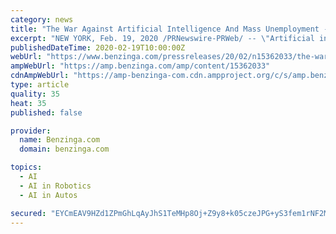 ```yaml
---
category: news
title: "The War Against Artificial Intelligence And Mass Unemployment - Do 'Nootropic' Brain Supplements Hold The Answer?"
excerpt: "NEW YORK, Feb. 19, 2020 /PRNewswire-PRWeb/ -- \"Artificial intelligence will soon leave people displaced and needing to find a new way to put food on the table and it will likely be you.\" - Archie Marks,"
publishedDateTime: 2020-02-19T10:00:00Z
webUrl: "https://www.benzinga.com/pressreleases/20/02/n15362033/the-war-against-artificial-intelligence-and-mass-unemployment-do-nootropic-brain-supplements-hold-"
ampWebUrl: "https://amp.benzinga.com/amp/content/15362033"
cdnAmpWebUrl: "https://amp-benzinga-com.cdn.ampproject.org/c/s/amp.benzinga.com/amp/content/15362033"
type: article
quality: 35
heat: 35
published: false

provider:
  name: Benzinga.com
  domain: benzinga.com

topics:
  - AI
  - AI in Robotics
  - AI in Autos

secured: "EYCmEAV9HZd1ZPmGhLqAyJhS1TeMHp8Oj+Z9y8+k05czeJPG+yS3fem1rNF2Mdbjy57w2rAodiH7cjAiixH2fMQJhbZu6Fd6+lqQiZ6dDvwUVS1v2gYypXAP++ede/aC4F7mTf0pm7veGZOeIeZHfAUcE2+TxgSUneWmhBt+mUgbj8hbRr9E1EvjsH86EL9a94vhn0/LWU5XO3MGbBlbtBFizhpxFxiiWlJbZ5QspwL2ryMOPAl3QuNMgHXN0Gg9YcpfHobmfixCVDlOUs0s5rBk2sl9MhKBl9lC4zn0ATkc6D+aGLR3/1U9TaNYkPLS;NooiMOFTnz67cnyQhXtCzg=="
---
```


